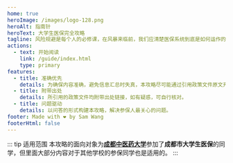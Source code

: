```yaml
---
home: true
heroImage: /images/logo-128.png
heroAlt: 指南针
heroText: 大学生医保完全攻略
tagline: 风险规避是每个人的必修课，在风暴来临前，我们应清楚医保系统到底是如何运作的
actions:
  - text: 开始阅读
    link: /guide/index.html
    type: primary
features:
  - title: 准确优先
    details: 为确保内容准确，避免信息汇总时失真，本攻略尽可能通过引用政策文件原文开展叙述。
  - title: 附带出处
    details: 所引用的政策文件均附带出处链接，如有疑惑，可自行核对。
  - title: 问题驱动
    details: 以问答的形式构建本攻略，解决参保人最关心的问题。
footer: Made with ❤️ by Sam Wang
footerHtml: false
---
```


::: tip 适用范围
本攻略的面向对象为[**成都中医药大学**](https://www.cdutcm.edu.cn/)参加了**成都市大学生医保**的同学，但里面大部分内容对于其他学校的参保同学也是适用的。
:::